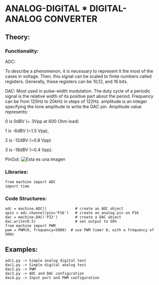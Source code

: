 # ANALOG-DIGITAL * DIGITAL-ANALOG CONVERTER
## Theory:
### Functionality:

ADC:

To describe a phenomenon, it is necessary to represent it the most of the cases in voltage. Then, this signal can be scaled to finite numbers called registers. Generally, these registers can be 10,12, and 16 bits.  

DAC: 
Most used in pulse-width modulation. The duty cycle of a periodic signal is the relative width of its positive part about the period. Frequency can be from 125Hz to 20kHz in steps of 122Hz. amplitude is an integer specifying the tone amplitude to write the DAC pin. Amplitude value represents:

0 is 0dBV (~ 3Vpp at 600 Ohm load)

1 is -6dBV (~1.5 Vpp),

2 is -12dBV (~0.8 Vpp)

3 is -18dBV (~0.4 Vpp).

PinOut:
![Esta es una imagen](https://github.com/puldavid87/PYCOM/blob/main/fipy-pinout.png)

### Libraries:
```
from machine import ADC
import time
```
### Code Structures:
```
adc = machine.ADC()             # create an ADC object
apin = adc.channel(pin='P16')   # create an analog pin on P16
dac = machine.DAC('P22')        # create a DAC object
dac.write(0.5)                  # set output to 50%
from machine import PWM
pwm = PWM(0, frequency=5000)  # use PWM timer 0, with a frequency of 5KHz
```
## Examples:
```
adc1.py -> Simple analog digital test
dac1.py -> Simple digital analog test
dac2.py -> PWM
dac3.py -> ADC and DAC configuration
dac4.py -> Input port and PWM configuration

```
